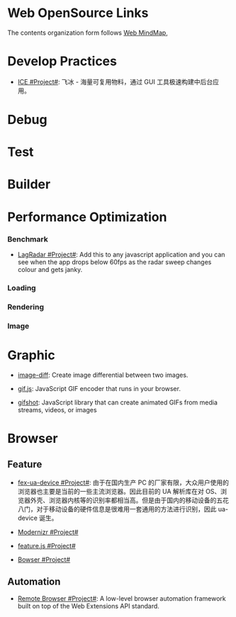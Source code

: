 # Web OpenSource Links

The contents organization form follows [Web MindMap](),

# Develop Practices

* [ICE #Project#](https://github.com/alibaba/ice): 飞冰 - 海量可复用物料，通过 GUI 工具极速构建中后台应用。

# Debug

# Test

# Builder

# Performance Optimization

### Benchmark

* [LagRadar #Project#](https://github.com/mobz/lag-radar): Add this to any javascript application and you can see when the app drops below 60fps as the radar sweep changes colour and gets janky.

### Loading

### Rendering

### Image

# Graphic

* [image-diff](https://github.com/uber-archive/image-diff): Create image differential between two images.

* [gif.js](https://github.com/jnordberg/gif.js): JavaScript GIF encoder that runs in your browser.

* [gifshot](https://github.com/yahoo/gifshot): JavaScript library that can create animated GIFs from media streams, videos, or images

# Browser

## Feature

* [fex-ua-device #Project#](https://github.com/fex-team/ua-device): 由于在国内生产 PC 的厂家有限，大众用户使用的浏览器也主要是当前的一些主流浏览器。因此目前的 UA 解析库在对 OS、浏览器外壳、浏览器内核等的识别率都相当高。但是由于国内的移动设备的五花八门，对于移动设备的硬件信息是很难用一套通用的方法进行识别，因此 ua-device 诞生。

* [Modernizr #Project#](https://github.com/Modernizr/Modernizr)

* [feature.js #Project#](https://github.com/viljamis/feature.js)

* [Bowser #Project#](https://github.com/ded/bowser)

## Automation

* [Remote Browser #Project#](https://github.com/intoli/remote-browser): A low-level browser automation framework built on top of the Web Extensions API standard.
